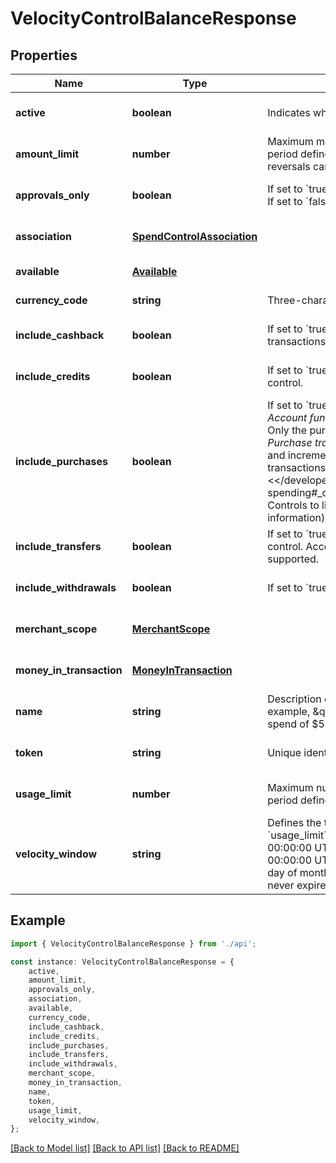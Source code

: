 # VelocityControlBalanceResponse


## Properties

Name | Type | Description | Notes
------------ | ------------- | ------------- | -------------
**active** | **boolean** | Indicates whether the velocity control is active. | [optional] [default to undefined]
**amount_limit** | **number** | Maximum monetary sum that can be cleared within the time period defined by the &#x60;velocity_window&#x60; field. Refunds and reversals cannot exceed this limit. | [default to undefined]
**approvals_only** | **boolean** | If set to &#x60;true&#x60;, only approved transactions are subject to control. If set to &#x60;false&#x60;, only declined transactions are subject to control. | [optional] [default to undefined]
**association** | [**SpendControlAssociation**](SpendControlAssociation.md) |  | [optional] [default to undefined]
**available** | [**Available**](Available.md) |  | [default to undefined]
**currency_code** | **string** | Three-character ISO 4217 currency code. | [default to undefined]
**include_cashback** | **boolean** | If set to &#x60;true&#x60;, the cashback components of point-of-sale transactions are subject to control. | [optional] [default to undefined]
**include_credits** | **boolean** | If set to &#x60;true&#x60;, original credit transactions (OCT) are subject to control. | [optional] [default to undefined]
**include_purchases** | **boolean** | If set to &#x60;true&#x60;, the following transactions are subject to control:  * *Account funding:* All account funding transactions * *Cashback:* Only the purchase component of cashback transactions * *Purchase transactions:* All authorizations, PIN debit transactions, and incremental transactions * *Quasi-cash:* All quasi-cash transactions * *Refunds:* All refund transactions (see &lt;&lt;/developer-guides/controlling-spending#_controls_to_limit_amount_and_frequency_of_spending, Controls to limit amount and frequency of spending&gt;&gt; for more information) * *Reversals:* All reversal transactions | [optional] [default to undefined]
**include_transfers** | **boolean** | If set to &#x60;true&#x60;, account-to-account transfers are subject to control. Account-to-account transfers are not currently supported. | [optional] [default to undefined]
**include_withdrawals** | **boolean** | If set to &#x60;true&#x60;, ATM withdrawals are subject to control. | [optional] [default to undefined]
**merchant_scope** | [**MerchantScope**](MerchantScope.md) |  | [optional] [default to undefined]
**money_in_transaction** | [**MoneyInTransaction**](MoneyInTransaction.md) |  | [optional] [default to undefined]
**name** | **string** | Description of how the velocity control restricts spending, for example, \&quot;Max spend of $500 per day\&quot; or \&quot;Max spend of $5000 per month for non-exempt employees\&quot;. | [optional] [default to undefined]
**token** | **string** | Unique identifier of the velocity control. | [optional] [default to undefined]
**usage_limit** | **number** | Maximum number of times a card can be used within the time period defined by the &#x60;velocity_window&#x60; field. | [optional] [default to undefined]
**velocity_window** | **string** | Defines the time period to which the &#x60;amount_limit&#x60; and &#x60;usage_limit&#x60; fields apply:  * *DAY* – one day; days begin at 00:00:00 UTC. * *WEEK* – one week; weeks begin Sundays at 00:00:00 UTC. * *MONTH* – one month; months begin on the first day of month at 00:00:00 UTC. * *LIFETIME* – forever; time period never expires. * *TRANSACTION* – a single transaction. | [default to undefined]

## Example

```typescript
import { VelocityControlBalanceResponse } from './api';

const instance: VelocityControlBalanceResponse = {
    active,
    amount_limit,
    approvals_only,
    association,
    available,
    currency_code,
    include_cashback,
    include_credits,
    include_purchases,
    include_transfers,
    include_withdrawals,
    merchant_scope,
    money_in_transaction,
    name,
    token,
    usage_limit,
    velocity_window,
};
```

[[Back to Model list]](../README.md#documentation-for-models) [[Back to API list]](../README.md#documentation-for-api-endpoints) [[Back to README]](../README.md)
